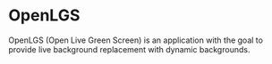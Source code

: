 # OpenLGS
OpenLGS (Open Live Green Screen) is an application with the goal to provide live background replacement with dynamic backgrounds.
